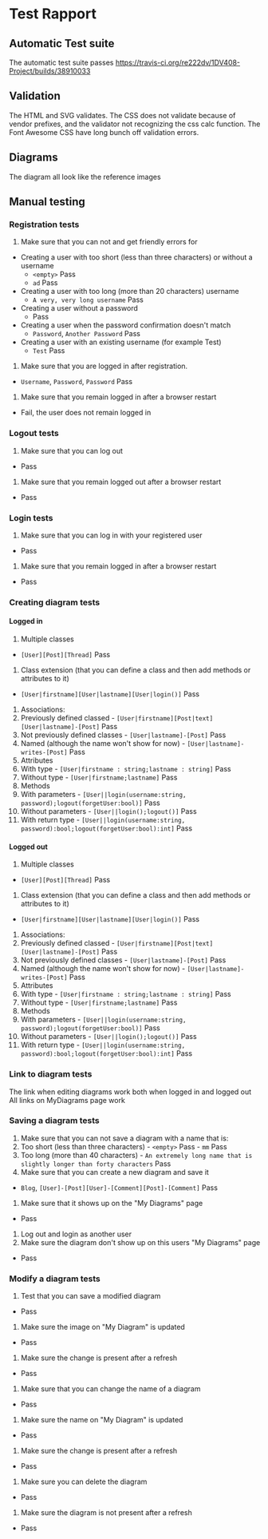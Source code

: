 # Test Rapport

## Automatic Test suite
The automatic test suite passes <https://travis-ci.org/re222dv/1DV408-Project/builds/38910033>

## Validation
The HTML and SVG validates. The CSS does not validate because of vendor prefixes, and the
validator not recognizing the css calc function. The Font Awesome CSS have long bunch off
validation errors.

## Diagrams
The diagram all look like the reference images

## Manual testing
### Registration tests
1. Make sure that you can not and get friendly errors for
  - Creating a user with too short (less than three characters) or without a username
    - `<empty>` Pass
    - `ad` Pass
  - Creating a user with too long (more than 20 characters) username
    - `A very, very long username` Pass
  - Creating a user without a password
    - Pass
  - Creating a user when the password confirmation doesn't match
    - `Password`, `Another Password` Pass
  - Creating a user with an existing username (for example Test)
    - `Test` Pass
1. Make sure that you are logged in after registration.
  - `Username`, `Password`, `Password` Pass
1. Make sure that you remain logged in after a browser restart
  - Fail, the user does not remain logged in

### Logout tests
1. Make sure that you can log out
  - Pass
1. Make sure that you remain logged out after a browser restart
  - Pass

### Login tests
1. Make sure that you can log in with your registered user
  - Pass
1. Make sure that you remain logged in after a browser restart
  - Pass

### Creating diagram tests
#### Logged in
1. Multiple classes
 - `[User][Post][Thread]` Pass
1. Class extension (that you can define a class and then add methods or attributes to it)
 - `[User|firstname][User|lastname][User|login()]` Pass
1. Associations:
  1. Previously defined classed
    - `[User|firstname][Post|text][User|lastname]-[Post]` Pass
  1. Not previously defined classes
    - `[User|lastname]-[Post]` Pass
  1. Named (although the name won't show for now)
    - `[User|lastname]-writes-[Post]` Pass
1. Attributes
  1. With type
    - `[User|firstname : string;lastname : string]` Pass
  1. Without type
    - `[User|firstname;lastname]` Pass
1. Methods
  1. With parameters
    - `[User||login(username:string, password);logout(forgetUser:bool)]` Pass
  1. Without parameters
    - `[User||login();logout()]` Pass
  1. With return type
    - `[User||login(username:string, password):bool;logout(forgetUser:bool):int]` Pass
#### Logged out
1. Multiple classes
 - `[User][Post][Thread]` Pass
1. Class extension (that you can define a class and then add methods or attributes to it)
 - `[User|firstname][User|lastname][User|login()]` Pass
1. Associations:
  1. Previously defined classed
    - `[User|firstname][Post|text][User|lastname]-[Post]` Pass
  1. Not previously defined classes
    - `[User|lastname]-[Post]` Pass
  1. Named (although the name won't show for now)
    - `[User|lastname]-writes-[Post]` Pass
1. Attributes
  1. With type
    - `[User|firstname : string;lastname : string]` Pass
  1. Without type
    - `[User|firstname;lastname]` Pass
1. Methods
  1. With parameters
    - `[User||login(username:string, password);logout(forgetUser:bool)]` Pass
  1. Without parameters
    - `[User||login();logout()]` Pass
  1. With return type
    - `[User||login(username:string, password):bool;logout(forgetUser:bool):int]` Pass
    
### Link to diagram tests
The link when editing diagrams work both when logged in and logged out
All links on MyDiagrams page work

### Saving a diagram tests
1. Make sure that you can not save a diagram with a name that is:
  1. Too short (less than three characters)
    - `<empty>` Pass
    - `mm` Pass
  1. Too long (more than 40 characters)
    - `An extremely long name that is slightly longer than forty characters` Pass
1. Make sure that you can create a new diagram and save it
  - `Blog`, `[User]-[Post][User]-[Comment][Post]-[Comment]` Pass
1. Make sure that it shows up on the "My Diagrams" page
  - Pass
1. Log out and login as another user
1. Make sure the diagram don't show up on this users "My Diagrams" page
  - Pass

### Modify a diagram tests
1. Test that you can save a modified diagram
 - Pass
1. Make sure the image on "My Diagram" is updated
 - Pass
1. Make sure the change is present after a refresh
 - Pass
1. Make sure that you can change the name of a diagram
 - Pass
1. Make sure the name on "My Diagram" is updated
 - Pass
1. Make sure the change is present after a refresh
 - Pass
1. Make sure you can delete the diagram
 - Pass
1. Make sure the diagram is not present after a refresh
 - Pass
